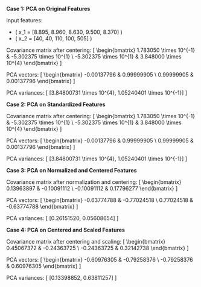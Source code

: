 

**Case 1: PCA on Original Features**

Input features:
- \( x_1 = [8.895, 8.960, 8.630, 9.500, 8.370] \)
- \( x_2 = [40, 40, 110, 100, 505] \)

Covariance matrix after centering:
\[
\begin{bmatrix}
1.783050 \times 10^{-1} & -5.302375 \times 10^{1} \\
-5.302375 \times 10^{1} & 3.848000 \times 10^{4}
\end{bmatrix}
\]

PCA vectors:
\[
\begin{bmatrix}
-0.00137796 & 0.99999905 \\
0.99999905 & 0.00137796
\end{bmatrix}
\]

PCA variances:
\[
[3.84800731 \times 10^{4}, 1.05240401 \times 10^{-1}]
\]

**Case 2: PCA on Standardized Features**

Covariance matrix after centering:
\[
\begin{bmatrix}
1.783050 \times 10^{-1} & -5.302375 \times 10^{1} \\
-5.302375 \times 10^{1} & 3.848000 \times 10^{4}
\end{bmatrix}
\]

PCA vectors:
\[
\begin{bmatrix}
-0.00137796 & 0.99999905 \\
0.99999905 & 0.00137796
\end{bmatrix}
\]

PCA variances:
\[
[3.84800731 \times 10^{4}, 1.05240401 \times 10^{-1}]
\]

**Case 3: PCA on Normalized and Centered Features**

Covariance matrix after normalization and centering:
\[
\begin{bmatrix}
0.13963897 & -0.10091112 \\
-0.10091112 & 0.17796277
\end{bmatrix}
\]

PCA vectors:
\[
\begin{bmatrix}
-0.63774788 & -0.77024518 \\
0.77024518 & -0.63774788
\end{bmatrix}
\]

PCA variances:
\[
[0.26151520, 0.05608654]
\]

**Case 4: PCA on Centered and Scaled Features**

Covariance matrix after centering and scaling:
\[
\begin{bmatrix}
0.45067372 & -0.24363725 \\
-0.24363725 & 0.32142738
\end{bmatrix}
\]

PCA vectors:
\[
\begin{bmatrix}
-0.60976305 & -0.79258376 \\
-0.79258376 & 0.60976305
\end{bmatrix}
\]

PCA variances:
\[
[0.13398852, 0.63811257]
\]


